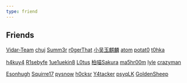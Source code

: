 ```yaml
---
type: friend
---
```


## Friends

[Vidar-Team](https://vidar.club/)      [chuj](https://cjovi.icu/)      [Summ3r](https://github.com/m1dsummer/)      [r0gerThat](https://wr-web.github.io/)      [小吴玉麒麟](https://blog.mjclouds.com/)      [atom](https://homeboyc.cn/)      [potat0](https://potat0.cc/)      [t0hka](https://blog.t0hka.top/)

[h4kuy4](https://www.hakuya.work/)      [R1sebyfe](https://r1esbyfe.top/)      [1ue1uekin8](http://www.luelueking.com/)      [L0tus](https://l0tus.vip)      [柏喵Sakura](https://baimeow.cn)      [ma5hr00m](https://ma5hr00m.github.io)      [lyle](https://lyle.net.cn/)      [crazyman](https://crazymanarmy.github.io)

[Esonhugh](https://eson.ninja/)      [Squirre17](https://squirre17.github.io)      [pysnow](https://pysnow.cn/)      [h0cksr](http://h0cksr.xyz/)      [Y4tacker](https://y4tacker.github.io/)      [psyqLK](http://blog.psyqlk.space/)      [GoldenSheep](https://glodensheep.top)